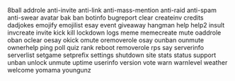 8ball
addrole
 anti-invite
 anti-link
 anti-mass-mention
 anti-raid
 anti-spam
 anti-swear
avatar
bak
ban
botinfo
bugreport
clear
  createinv
credits
dadjokes
emojify
emojilist
esay
event
giveaway
hangman
help
help2
insult
invcreate
invite
kick
kill
lockdown
 logs
meme
memecreate
mute
  oaddrole
  oban
  oclear
  oesay
  okick
  omute
  oremoverole
  osay
  ounban
  ounmute
  ownerhelp
ping
poll
quiz
rank
  reboot
removerole
rps
say
serverinfo
  serverlist
  setgame
setprefix
settings
  shutdown
site
stats
status
support
unban
unlock
unmute
uptime
userinfo
version
vote
warn
warnlevel
weather
welcome
yomama
youngunz
